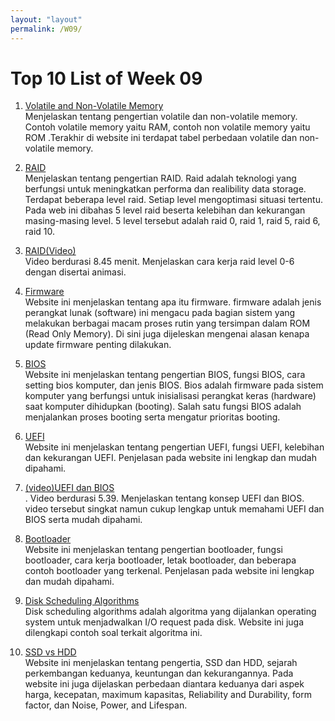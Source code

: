 ```yaml
---
layout: "layout"
permalink: /W09/
---
```


# Top 10 List of Week 09

1. [Volatile and Non-Volatile Memory](https://www.geeksforgeeks.org/difference-between-volatile-memory-and-non-volatile-memory/)<br>
Menjelaskan tentang pengertian volatile dan non-volatile memory. Contoh volatile memory yaitu RAM, contoh non volatile memory yaitu ROM  .Terakhir di website ini terdapat tabel perbedaan volatile dan non-volatile memory.

2. [RAID](https://www.prepressure.com/library/technology/raid)<br>
Menjelaskan tentang pengertian RAID. Raid adalah teknologi  yang berfungsi untuk meningkatkan performa dan realibility data storage. Terdapat beberapa level raid. Setiap level mengoptimasi situasi tertentu. Pada web ini dibahas 5 level raid beserta kelebihan dan kekurangan masing-masing level. 5 level tersebut adalah raid 0, raid 1, raid 5, raid 6, raid 10.

3. [RAID(Video)](https://www.youtube.com/watch?v=uag1k3yvgQY)<br>
Video berdurasi 8.45 menit. Menjelaskan cara kerja raid level 0-6 dengan disertai animasi.

4. [Firmware](https://gadgetren.com/2018/10/27/apa-itu-firmware-dan-apa-pentingnya-untuk-selalu-meperbaruinya/)<br>
Website ini menjelaskan tentang apa itu firmware. firmware adalah jenis perangkat lunak (software) ini mengacu pada bagian sistem yang melakukan berbagai macam proses rutin yang tersimpan dalam ROM (Read Only Memory). Di sini juga dijeleskan mengenai alasan kenapa update firmware penting dilakukan.

5. [BIOS](https://www.advernesia.com/blog/komputer/bios/)<br>
Website ini menjelaskan tentang pengertian BIOS, fungsi BIOS, cara setting bios komputer, dan jenis BIOS. Bios adalah firmware pada sistem komputer yang berfungsi untuk inisialisasi perangkat keras (hardware) saat komputer dihidupkan (booting). Salah satu fungsi BIOS 
adalah menjalankan proses booting serta  mengatur prioritas booting.

6. [UEFI](https://whatis.techtarget.com/definition/Unified-Extensible-Firmware-Interface-UEFI)<br>
Website ini menjelaskan tentang pengertian UEFI, fungsi UEFI, kelebihan dan kekurangan UEFI. Penjelasan pada website ini lengkap dan mudah dipahami.

7. [(video)UEFI dan BIOS](https://www.youtube.com/watch?v=7DoP1L9nAAs)<br>.
Video berdurasi 5.39. Menjelaskan tentang konsep UEFI dan BIOS. video tersebut singkat namun cukup lengkap untuk memahami UEFI dan BIOS serta mudah dipahami.

8. [Bootloader](https://www.ionos.com/digitalguide/server/configuration/what-is-a-bootloader/)<br>
Website ini menjelaskan tentang pengertian bootloader, fungsi bootloader, cara kerja bootloader, letak bootloader, dan beberapa contoh bootloader yang terkenal. Penjelasan pada website ini lengkap dan mudah dipahami.

9. [Disk Scheduling Algorithms](https://www.geeksforgeeks.org/disk-scheduling-algorithms/)<br>
Disk scheduling algorithms adalah algoritma yang dijalankan operating system untuk menjadwalkan I/O request pada disk. Website ini juga dilengkapi contoh soal terkait algoritma ini.

10. [SSD vs HDD](https://sea.pcmag.com/storage/1526/ssd-vs-hdd-whats-the-difference)<br>
Website ini menjelaskan tentang pengertia, SSD dan HDD, sejarah perkembangan keduanya, keuntungan dan kekurangannya. Pada website ini juga dijelaskan perbedaan diantara keduanya dari aspek harga, kecepatan, maximum kapasitas, Reliability and Durability, form factor, dan Noise, Power, and Lifespan.
